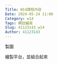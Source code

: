 ```yaml
---
Title: W14課程內容
Date: 2024-05-24 11:00
Category: w14
Tags: 網誌編寫
Slug: 41123143_w14
Author: 41123143
---
```


製圖

<!-- PELICAN_END_SUMMARY -->
繪製平台，並組合起來



